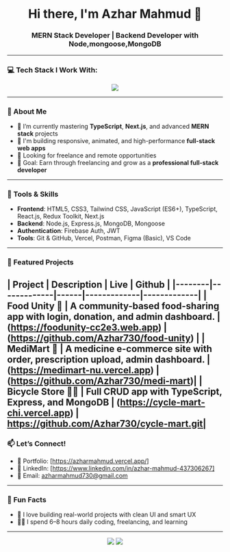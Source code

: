 <h1 align="center">Hi there, I'm Azhar Mahmud 👋</h1>
<h3 align="center">MERN Stack Developer | Backend Developer with Node,mongoose,MongoDB</h3>

---

### 💻 Tech Stack I Work With:

<div align="center">
  <img src="https://skillicons.dev/icons?i=html,css,tailwind,js,ts,react,redux,next,firebase,nodejs,express,mongodb" />
</div>

---

### 🚀 About Me

- 🌱 I’m currently mastering **TypeScript**, **Next.js**, and advanced **MERN stack** projects
- 🔭 I'm building responsive, animated, and high-performance **full-stack web apps**
- 💼 Looking for freelance and remote opportunities
- 🎯 Goal: Earn through freelancing and grow as a **professional full-stack developer**

---

### 🧰 Tools & Skills

- **Frontend**: HTML5, CSS3, Tailwind CSS, JavaScript (ES6+), TypeScript, React.js, Redux Toolkit, Next.js
- **Backend**: Node.js, Express.js, MongoDB, Mongoose
- **Authentication**: Firebase Auth, JWT
- **Tools**: Git & GitHub, Vercel, Postman, Figma (Basic), VS Code

---

### 🧩 Featured Projects

| Project | Description | Live | Github |
|--------|-------------|------|-------------|-------------|
| **Food Unity 🍱** | A community-based food-sharing app with login, donation, and admin dashboard. | (https://foodunity-cc2e3.web.app) | (https://github.com/Azhar730/food-unity) |
| **MediMart 💊** | A medicine e-commerce site with order, prescription upload, admin dashboard. | (https://medimart-nu.vercel.app) | (https://github.com/Azhar730/medi-mart)|
| **Bicycle Store 🚴‍♂️** | Full CRUD app with TypeScript, Express, and MongoDB | (https://cycle-mart-chi.vercel.app) | https://github.com/Azhar730/cycle-mart.git|
---

### 📫 Let’s Connect!

- 🔗 Portfolio: [https://azharmahmud.vercel.app/]
- 💼 LinkedIn: [https://www.linkedin.com/in/azhar-mahmud-437306267]
- 📧 Email: azharmahmud730@gmail.com

---

### 🧠 Fun Facts

- 🧪 I love building real-world projects with clean UI and smart UX
- 🧑‍💻 I spend 6–8 hours daily coding, freelancing, and learning

---

<p align="center">
  <img src="https://github-readme-stats.vercel.app/api?username=azhar730&show_icons=true&theme=radical" />
  <img src="https://github-readme-stats.vercel.app/api/top-langs/?username=azhar730&layout=compact&theme=radical" />
</p>



